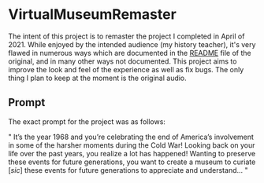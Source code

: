 # VirtualMuseumRemaster

The intent of this project is to remaster the project I completed in April of 2021.  While enjoyed by the intended audience (my history teacher), it's very flawed in numerous ways which are documented in the [README](https://github.com/ItsTheChickenMan/HistoryProject/blob/master/README.md) file of the original, and in many other ways not documented.  This project aims to improve the look and feel of the experience as well as fix bugs.  The only thing I plan to keep at the moment is the original audio.

## Prompt

The exact prompt for the project was as follows:

" It’s the year 1968 and you’re celebrating the end of America’s involvement in some of the harsher moments during the Cold War! Looking back on your life over the past years, you realize a lot has happened! Wanting to preserve these events for future generations, you want to create a museum to curiate [*sic*] these events for future generations to appreciate and understand... "